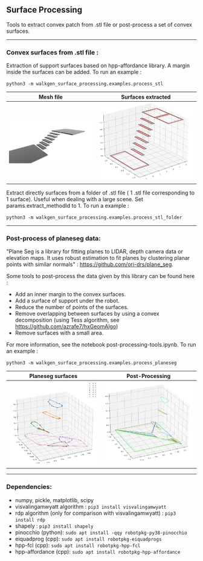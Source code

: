 ## Surface Processing

Tools to extract convex patch from .stl file or post-process a set of convex surfaces.

---
### Convex surfaces from .stl file :

Extraction of support surfaces based on hpp-affordance library. A margin inside the surfaces can be added. To run an example :
```
python3 -m walkgen_surface_processing.examples.process_stl
```


Mesh file | Surfaces extracted
--- | ---
![](./doc/mesh_stl.png) | ![](./doc/affordances_example.png)



Extract directly surfaces from a folder of .stl file ( 1 .stl file corresponding to 1 surface). Useful when dealing with a large scene. Set params.extract_methodId to 1. To run a example :
```
python3 -m walkgen_surface_processing.examples.process_stl_folder
```

---

### Post-process of planeseg data:

"Plane Seg is a library for fitting planes to LIDAR, depth camera data or elevation maps. It uses robust estimation to fit planes by clustering planar points with similar normals" : https://github.com/ori-drs/plane_seg.

Some tools to post-process the data given by this library can be found here :
- Add an inner margin to the convex surfaces.
- Add a surface of support under the robot.
- Reduce the number of points of the surfaces.
- Remove overlapping between surfaces by using a convex decomposition (using Tess algorithm, see https://github.com/azrafe7/hxGeomAlgo)
- Remove surfaces with a small area.

For more information, see the notebook post-processing-tools.ipynb. To run an example :

```
python3 -m walkgen_surface_processing.examples.process_planeseg
```

Planeseg surfaces | Post-Processing
--- | ---
![](./doc/planeseg_rosbag.png) | ![](./doc/planeseg_postprocess.png)

---
### Dependencies:

- numpy, pickle, matplotlib, scipy
- visvalingamwyatt algorithm : ```pip3 install visvalingamwyatt```
- rdp algorithm (only for comparison with visvalingamwyatt) : ```pip3 install rdp```
- shapely : ```pip3 install shapely```
- pinocchio (python): ```sudo apt install -qqy robotpkg-py38-pinocchio```
- eiquadprog (cpp): ```sudo apt install robotpkg-eiquadprogs```
- hpp-fcl (cpp): ```sudo apt install robotpkg-hpp-fcl```
- hpp-affordance (cpp): ```sudo apt install robotpkg-hpp-affordance```
